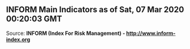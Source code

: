 ## INFORM Main Indicators as of Sat, 07 Mar 2020 00:20:03 GMT

Source: **INFORM (Index For Risk Management) - http://www.inform-index.org**